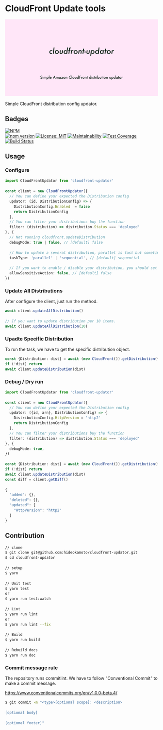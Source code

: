 # CloudFront Update tools
![image](./ogp_light.png)

Simple CloudFront distribution config updator.

## Badges

[![NPM](https://nodei.co/npm/cloudfront-updator.png?downloads=true&downloadRank=true&stars=true)](https://nodei.co/npm/cloudfront-updator/)  
[![npm version](https://badge.fury.io/js/cloudfront-updator.svg)](https://badge.fury.io/js/cloudfront-updator)
[![License: MIT](https://img.shields.io/badge/License-MIT-yellow.svg)](https://opensource.org/licenses/MIT)
[![Maintainability](https://api.codeclimate.com/v1/badges/c17851759423ce151b9e/maintainability)](https://codeclimate.com/github/hideokamoto/cloudfront-updator/maintainability)
[![Test Coverage](https://api.codeclimate.com/v1/badges/c17851759423ce151b9e/test_coverage)](https://codeclimate.com/github/hideokamoto/cloudfront-updator/test_coverage)
[![Build Status](https://travis-ci.org/hideokamoto/cloudfront-updator.svg?branch=master)](https://travis-ci.org/hideokamoto/cloudfront-updator)

## Usage

### Configure

```typescript
import CloudFrontUpdator from 'cloudfront-updator'

const client = new CloudFrontUpdator({
  // You can define your expected the Distribution config
  updator: (id, DistributionConfig) => {
    DistributionConfig.Enabled  = false
    return DistributionConfig
  },
  // You can filter your distributions buy the function
  filter: (distribution) => distribution.Status === 'deployed'
}, {
  // Not running cloudfront.updateDistribution
  debugMode: true | false, // [default] false

  // How to update a several distribution, parallel is fast but sometime the AWS API will be throttle
  taskType: 'parallel' | 'sequential', // [default] sequential

  // If you want to enable / disable your distribution, you should set true
  allowSensitiveAction: false, // [default] false
})
```

### Update All Distributions
After configure the client, just run the method.

```typescript
await client.updateAllDistribution()

// If you want to update distribution per 10 items.
await client.updateAllDistribution(10)
```

### Upadte Specific Distribution
To run the task, we have to get the specific distribution object.

```typescript
const {Distribution: dist} = await (new CloudFront()).getDistribution({Id: 'EXXXXXX'}).promise()
if (!dist) return
await client.updateDistribution(dist)
```

### Debug / Dry run

```typescript
import CloudFrontUpdator from 'cloudfront-updator'

const client = new CloudFrontUpdator({
  // You can define your expected the Distribution config
  updator: ({id, arn}, DistributionConfig) => {
    DistributionConfig.HttpVersion = 'http2'
    return DistributionConfig
  },
  // You can filter your distributions buy the function
  filter: (distribution) => distribution.Status === 'deployed'
}, {
  debugMode: true,
})

const {Distribution: dist} = await (new CloudFront()).getDistribution({Id: 'EXXXXXX'}).promise()
if (!dist) return
await client.updateDistribution(dist)
const diff = client.getDiff()

{
  "added": {},
  "deleted": {},
  "updated": {
    "HttpVersion": "http2"
  }
}

```

## Contribution

```bash
// clone
$ git clone git@github.com:hideokamoto/cloudfront-updator.git
$ cd cloudfront-updator

// setup
$ yarn

// Unit test
$ yarn test
or
$ yarn run test:watch

// Lint
$ yarn run lint
or
$ yarn run lint --fix

// Build
$ yarn run build

// Rebuild docs
$ yarn run doc
```

### Commit message rule

The repository runs commitlint.
We have to follow "Conventional Commit" to make a commit message.

https://www.conventionalcommits.org/en/v1.0.0-beta.4/

```bash
$ git commit -m "<type>[optional scope]: <description>

[optional body]

[optional footer]"
```
